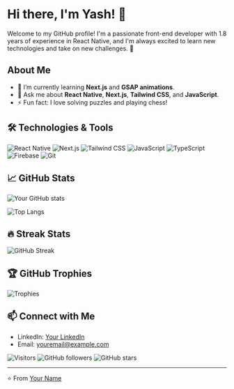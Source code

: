 <!-- Add a header image or GIF -->

# Hi there, I'm Yash! 👋

Welcome to my GitHub profile! I'm a passionate front-end developer with 1.8 years of experience in React Native, and I'm always excited to learn new technologies and take on new challenges. 🚀

## About Me
- 🌱 I’m currently learning **Next.js** and **GSAP animations**.
- 💬 Ask me about **React Native**, **Next.js**, **Tailwind CSS**, and **JavaScript**.
- ⚡ Fun fact: I love solving puzzles and playing chess!

## 🛠️ Technologies & Tools

![React Native](https://img.shields.io/badge/React_Native-20232A?style=for-the-badge&logo=react&logoColor=61DAFB)
![Next.js](https://img.shields.io/badge/Next.js-000000?style=for-the-badge&logo=nextdotjs&logoColor=white)
![Tailwind CSS](https://img.shields.io/badge/Tailwind_CSS-38B2AC?style=for-the-badge&logo=tailwind-css&logoColor=white)
![JavaScript](https://img.shields.io/badge/JavaScript-F7DF1E?style=for-the-badge&logo=javascript&logoColor=black)
![TypeScript](https://img.shields.io/badge/TypeScript-3178C6?style=for-the-badge&logo=typescript&logoColor=white)
![Firebase](https://img.shields.io/badge/Firebase-FFCA28?style=for-the-badge&logo=firebase&logoColor=black)
![Git](https://img.shields.io/badge/Git-F05032?style=for-the-badge&logo=git&logoColor=white)

## 📈 GitHub Stats

![Your GitHub stats](https://github-readme-stats.vercel.app/api?username=yashseh&show_icons=true&theme=radical)

![Top Langs](https://github-readme-stats.vercel.app/api/top-langs/?username=yashseh&layout=compact&theme=radical)

## 🔥 Streak Stats

![GitHub Streak](https://github-readme-streak-stats.herokuapp.com/?user=yashseh&theme=radical)

## 🏆 GitHub Trophies

![Trophies](https://github-profile-trophy.vercel.app/?username=yashseh&theme=radical&no-bg=true&no-frame=true&column=7)


## 📫 Connect with Me

- LinkedIn: [Your LinkedIn](https://www.linkedin.com/in/yourprofile)
- Email: [youremail@example.com](sehgalyash9668@gmail.com)

<!-- Add some badges for fun -->
![Visitors](https://visitor-badge.glitch.me/badge?page_id=yashseh)
![GitHub followers](https://img.shields.io/github/followers/yashseh?label=Follow&style=social)
![GitHub stars](https://img.shields.io/github/stars/yashseh?style=social)

<!-- Add a footer with a fun message or a quote -->
---
⭐️ From [Your Name](https://github.com/yashseh)
